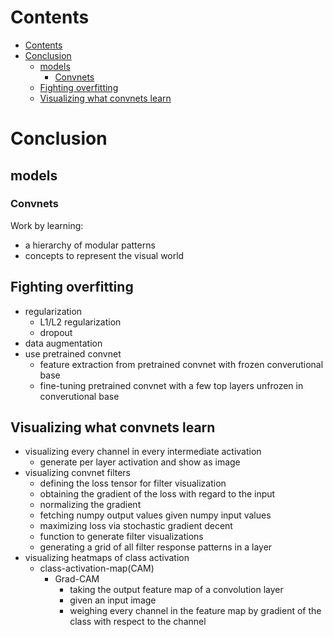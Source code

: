 # Contents

- [Contents](#contents)
- [Conclusion](#conclusion)
  - [models](#models)
    - [Convnets](#convnets)
  - [Fighting overfitting](#fighting-overfitting)
  - [Visualizing what convnets learn](#visualizing-what-convnets-learn)

# Conclusion

## models

### Convnets

Work by learning:
- a hierarchy of modular patterns
- concepts to represent the visual world

## Fighting overfitting

- regularization
  - L1/L2 regularization
  - dropout
- data augmentation
- use pretrained convnet
  - feature extraction from pretrained convnet with frozen converutional base 
  - fine-tuning pretrained convnet with a few top layers unfrozen in converutional base 

## Visualizing what convnets learn

- visualizing every channel in every intermediate activation
  - generate per layer activation and show as image
- visualizing convnet filters
  - defining the loss tensor for filter visualization
  - obtaining the gradient of the loss with regard to the input
  - normalizing the gradient
  - fetching numpy output values given numpy input values
  - maximizing loss via stochastic gradient decent
  - function to generate filter visualizations
  - generating a grid of all filter response patterns in a layer
- visualizing heatmaps of class activation
  - class-activation-map(CAM)
    - Grad-CAM
      - taking the output feature map of a convolution layer
      - given an input image
      - weighing every channel in the feature map by gradient of the class with respect to the channel